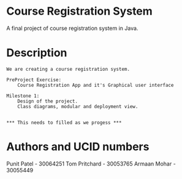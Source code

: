 # Course Registration System
A final project of course registration system in Java.

# Description
    We are creating a course registration system.

    PreProject Exercise:
        Course Registration App and it's Graphical user interface

	Milestone 1:
		Design of the project.
        Class diagrams, modular and deployment view.
	
	
    *** This needs to filled as we progess ***

# Authors and UCID numbers
Punit Patel     -   30064251
Tom Pritchard   -   30053765
Armaan Mohar    -   30055449
